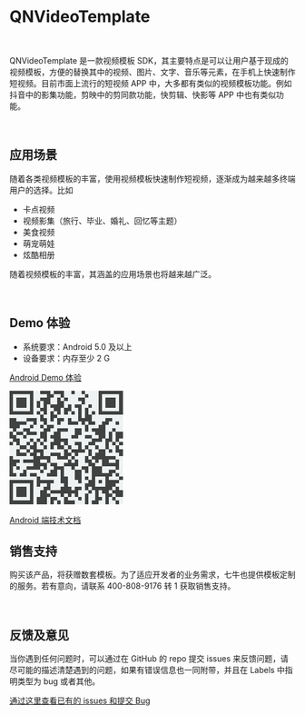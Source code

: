 <a id="1"></a>
# QNVideoTemplate

</br>

QNVideoTemplate 是一款视频模板 SDK，其主要特点是可以让用户基于现成的视频模板，方便的替换其中的视频、图片、文字、音乐等元素，在手机上快速制作短视频。目前市面上流行的短视频 APP 中，大多都有类似的视频模板功能。例如抖音中的影集功能，剪映中的剪同款功能，快剪辑、快影等 APP 中也有类似功能。

</br>

## 应用场景
随着各类视频模板的丰富，使用视频模板快速制作短视频，逐渐成为越来越多终端用户的选择。比如

- 卡点视频
- 视频影集（旅行、毕业、婚礼、回忆等主题）
- 美食视频
- 萌宠萌娃
- 炫酷相册

随着视频模板的丰富，其涵盖的应用场景也将越来越广泛。

</br>

## Demo 体验

- 系统要求：Android 5.0 及以上
- 设备要求：内存至少 2 G
  
[Android Demo 体验](http://fir.qnsdk.com/h9ry)

![QNVTDEMO](./demo_qr_code.png)



[Android 端技术文档](https://github.com/pili-engineering/QNVideoTemplate-Android/blob/main/Document/QNVideoTemplate.md)




## 销售支持
购买该产品，将获赠数套模板。为了适应开发者的业务需求，七牛也提供模板定制的服务。若有意向，请联系 400-808-9176 转 1 获取销售支持。

</br>

## 反馈及意见

当你遇到任何问题时，可以通过在 GitHub 的 repo 提交 issues 来反馈问题，请尽可能的描述清楚遇到的问题，如果有错误信息也一同附带，并且在 Labels 中指明类型为 bug 或者其他。

[通过这里查看已有的 issues 和提交 Bug](https://github.com/pili-engineering/QNVideoTemplate-Android/issues)
